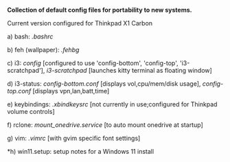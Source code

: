 **Collection of default config files for portability to new systems.**

Current version configured for Thinkpad X1 Carbon

a) bash: _.bashrc_  

b) feh (wallpaper): _.fehbg_  

c) i3: _config_ [configured to use 'config-bottom', 'config-top', 'i3-scratchpad'], _i3-scratchpad_ [launches kitty terminal as floating window]

d) i3-status: _config-bottom.conf_ [displays vol,cpu/mem/disk usage], _config-top.conf_ [displays vpn,lan,batt,time]  

e) keybindings: _.xbindkeysrc_ [not currently in use;configured for Thinkpad volume controls]  

f) rclone: _mount_onedrive.service_ [to auto mount onedrive at startup]

g) vim: _.vimrc_ [with gvim specific font settings]

*h) win11.setup: setup notes for a Windows 11 install
